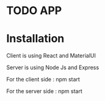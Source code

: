 # TODO APP

# Installation 

Client is using React and MaterialUI

Server is using Node Js and Express

For the client side : npm start

For the server side : npm start
